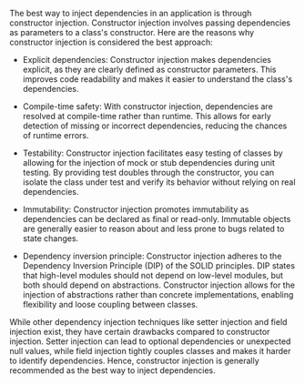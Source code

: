 The best way to inject dependencies in an application is through
constructor injection. Constructor injection involves passing
dependencies as parameters to a class's constructor. Here are the
reasons why constructor injection is considered the best approach:

-   Explicit dependencies: Constructor injection makes dependencies
explicit, as they are clearly defined as constructor parameters.
This improves code readability and makes it easier to understand the
class's dependencies.

-   Compile-time safety: With constructor injection, dependencies are
resolved at compile-time rather than runtime. This allows for early
detection of missing or incorrect dependencies, reducing the chances
of runtime errors.

-   Testability: Constructor injection facilitates easy testing of
classes by allowing for the injection of mock or stub dependencies
during unit testing. By providing test doubles through the
constructor, you can isolate the class under test and verify its
behavior without relying on real dependencies.

-   Immutability: Constructor injection promotes immutability as
dependencies can be declared as final or read-only. Immutable
objects are generally easier to reason about and less prone to bugs
related to state changes.

-   Dependency inversion principle: Constructor injection adheres to the
Dependency Inversion Principle (DIP) of the SOLID principles. DIP
states that high-level modules should not depend on low-level
modules, but both should depend on abstractions. Constructor
injection allows for the injection of abstractions rather than
concrete implementations, enabling flexibility and loose coupling
between classes.

While other dependency injection techniques like setter injection and
field injection exist, they have certain drawbacks compared to
constructor injection. Setter injection can lead to optional
dependencies or unexpected null values, while field injection tightly
couples classes and makes it harder to identify dependencies. Hence,
constructor injection is generally recommended as the best way to inject
dependencies.